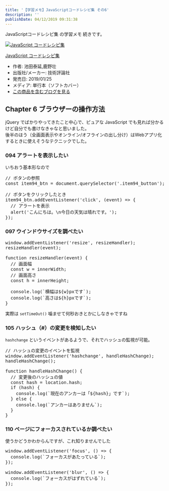 ```yaml
---
title: '【学習メモ】JavaScriptコードレシピ集 その6'
description: ''
publishDate: 04/12/2019 09:31:38
---
```


<p>JavaScriptコードレシピ集 の学習メモ 続きです。</p>

<p><div class="hatena-asin-detail"><a href="http://www.amazon.co.jp/exec/obidos/ASIN/4297103680/hatena-blog-22/"><img src="https://cdn-ak.f.st-hatena.com/images/fotolife/j/jotaki/20190726/20190726111820.jpg" class="hatena-asin-detail-image" alt="JavaScript コードレシピ集" title="JavaScript コードレシピ集"></a><div class="hatena-asin-detail-info"><p class="hatena-asin-detail-title"><a href="http://www.amazon.co.jp/exec/obidos/ASIN/4297103680/hatena-blog-22/">JavaScript コードレシピ集</a></p><ul><li><span class="hatena-asin-detail-label">作者:</span> 池田泰延,鹿野壮</li><li><span class="hatena-asin-detail-label">出版社/メーカー:</span> 技術評論社</li><li><span class="hatena-asin-detail-label">発売日:</span> 2019/01/25</li><li><span class="hatena-asin-detail-label">メディア:</span> 単行本（ソフトカバー）</li><li><a href="http://d.hatena.ne.jp/asin/4297103680/hatena-blog-22" target="_blank">この商品を含むブログを見る</a></li></ul></div><div class="hatena-asin-detail-foot"></div></div></p>

<h2>Chapter 6 ブラウザーの操作方法</h2>

<p>jQuery でばかりやってきたこと中心で、ピュアな JavaScript でも見れば分かるけど自分でも書けなきゃなと思いました。<br/>
後半のほう（全画面表示やオンライン/オフラインの出し分け）はWebアプリ化するときに使えそうなテクニックでした。</p>

<h3>094 アラートを表示したい</h3>

<p>いちおう基本形なので</p>

<pre class="code lang-javascript" data-lang="javascript" data-unlink><span class="synComment">// ボタンの参照</span>
<span class="synStatement">const</span> item94_btn = <span class="synStatement">document</span>.querySelector(<span class="synConstant">'.item94_button'</span>);

<span class="synComment">// ボタンをクリックしたとき</span>
item94_btn.addEventListener(<span class="synConstant">'click'</span>, (<span class="synStatement">event</span>) =&gt; <span class="synIdentifier">{</span>
  <span class="synComment">// アラートを表示</span>
  <span class="synStatement">alert</span>(<span class="synConstant">'こんにちは。</span><span class="synSpecial">\n</span><span class="synConstant">今日の天気は晴れです。'</span>);
<span class="synIdentifier">}</span>);
</pre>

<h3>097 ウインドウサイズを調べたい</h3>

<pre class="code lang-javascript" data-lang="javascript" data-unlink><span class="synStatement">window</span>.addEventListener(<span class="synConstant">'resize'</span>, resizeHandler);
resizeHandler(<span class="synStatement">event</span>);

<span class="synIdentifier">function</span> resizeHandler(<span class="synStatement">event</span>) <span class="synIdentifier">{</span>
  <span class="synComment">// 画面幅</span>
  <span class="synStatement">const</span> w = innerWidth;
  <span class="synComment">// 画面高さ</span>
  <span class="synStatement">const</span> h = innerHeight;

  console.log(`横幅は$<span class="synIdentifier">{</span>w<span class="synIdentifier">}</span>pxです`);
  console.log(`高さは$<span class="synIdentifier">{</span>h<span class="synIdentifier">}</span>pxです`);
<span class="synIdentifier">}</span>
</pre>

<p>実際は <code>setTimeOut()</code> 噛ませて何秒おきとかにしなきゃですね</p>

<h3>105 ハッシュ（#）の変更を検知したい</h3>

<p><code>hashchange</code> というイベントがあるようで、それでハッシュの監視が可能。</p>

<pre class="code lang-javascript" data-lang="javascript" data-unlink><span class="synComment">// ハッシュの変更のイベントを監視</span>
<span class="synStatement">window</span>.addEventListener(<span class="synConstant">'hashchange'</span>, handleHashChange);
handleHashChange();

<span class="synIdentifier">function</span> handleHashChange() <span class="synIdentifier">{</span>
  <span class="synComment">// 変更後のハッシュの値</span>
  <span class="synStatement">const</span> hash = <span class="synStatement">location</span>.hash;
  <span class="synStatement">if</span> (hash) <span class="synIdentifier">{</span>
    console.log(`現在のアンカーは「$<span class="synIdentifier">{</span>hash<span class="synIdentifier">}</span>」です`);
  <span class="synIdentifier">}</span> <span class="synStatement">else</span> <span class="synIdentifier">{</span>
    console.log(`アンカーはありません`);
  <span class="synIdentifier">}</span>
<span class="synIdentifier">}</span>
</pre>

<h3>110 ページにフォーカスされているか調べたい</h3>

<p>使うかどうかわからんですが、これ知りませんでした</p>

<pre class="code lang-javascript" data-lang="javascript" data-unlink><span class="synStatement">window</span>.addEventListener(<span class="synConstant">'focus'</span>, () =&gt; <span class="synIdentifier">{</span>
  console.log(`フォーカスがあたっている`);
<span class="synIdentifier">}</span>);

<span class="synStatement">window</span>.addEventListener(<span class="synConstant">'blur'</span>, () =&gt; <span class="synIdentifier">{</span>
  console.log(`フォーカスがはずれている`);
<span class="synIdentifier">}</span>);
</pre>
